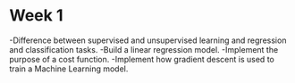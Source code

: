 # Week 1
-Difference between supervised and unsupervised learning and regression and classification tasks.
-Build a linear regression model.
-Implement the purpose of a cost function.
-Implement how gradient descent is used to train a Machine Learning model.
